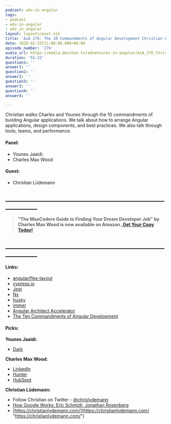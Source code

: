 ```yaml
---
podcast: adv-in-angular
tags:
- podcast
- adv-in-angular
- adv_in_angular
layout: layouts/post.njk
title: 'AiA 276: The 10 Commandments of Angular Development Christian Lüdemann'
date: 2020-02-25T11:00:00.000+00:00
episode_number: '276'
audio_url: https://media.devchat.tv/adventures-in-angular/AiA_276_Christian_Ludemann.mp3
duration: '55:22'
question1: ''
answer1: ''
question2: ''
answer2: ''
question3: ''
answer3: ''
question4: ''
answer4: ''

---
```

Christian walks Charles and Younes through the 10 commandments of building Angular applications. We talk about how to arrange Angular applications, design components, and best practices. We also talk through tools, teams, and performance.

#### **Panel:**

* Younes Jaaidi:
* Charles Max Wood

#### **Guest:**

* Christian Lüdemann

## **____________________________________________________________**

> **"The MaxCoders Guide to Finding Your Dream Developer Job" by Charles Max Wood is now available on Amazon.**[ **Get Your Copy Today!**](https://www.amazon.com/gp/product/B081MBL5C9/ref=as_li_ss_tl?ie=UTF8&linkCode=sl1&tag=devchattv-20&linkId=9d61363241636e2546ef46abba198746&language=en_US)

## **____________________________________________________________**

#### **Links:**

* [angular/flex-layout]()
* [cypress.io](https://www.cypress.io/)
* [Jest](https://jestjs.io/)
* [Nx](https://nx.dev/)
* [husky](https://github.com/typicode/husky)
* [immer](https://github.com/immerjs/immer)
* [Angular Architect Accelerator](https://christianlydemann.com/angular-architect-accelerator/)
* [The Ten Commandments of Angular Development](https://christianlydemann.com/the-ten-commandments-of-angular-development)

#### **Picks:**

**Younes Jaaidi:**

* [Dark](https://darklang.com/)

**Charles Max Wood:**

* [LinkedIn](https://www.linkedin.com/)
* [Hunter](https://hunter.io/)
* [HubSpot](https://www.hubspot.com/)

**Christian Lüdemann:**

* Follow Christian on Twitter -  [@chrislydemann](https://twitter.com/chrislydemann)
* [How Google Works: Eric Schmidt, Jonathan Rosenberg](https://www.amazon.com/How-Google-Works-Eric-Schmidt/dp/1455582328/ref=sr_1_1?ascsubtag=1ba00-01000-org00-win10-other-nomod-us000-pcomp-feature-scomp-wm-5&keywords=how+google+works&qid=1582268994&sr=8-1)
* [https://christianlydemann.com/](https://christianlydemann.com/ "https://christianlydemann.com/")